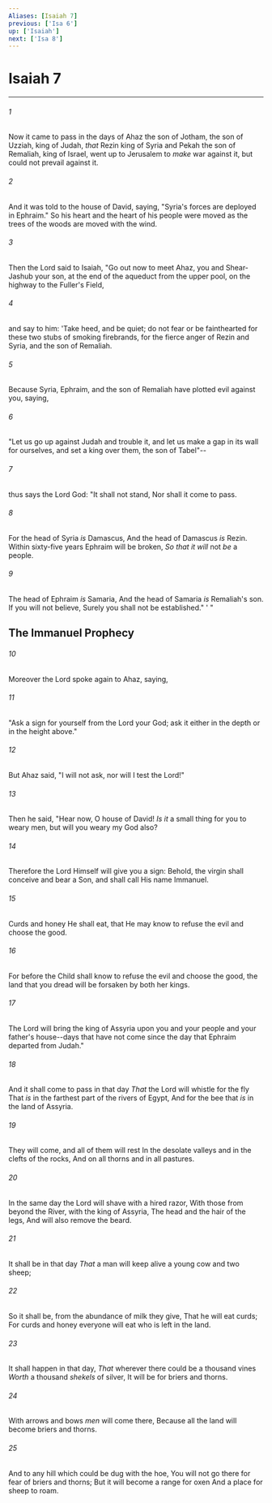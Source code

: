 ```yaml
---
Aliases: [Isaiah 7]
previous: ['Isa 6']
up: ['Isaiah']
next: ['Isa 8']
---
```

# Isaiah 7

***


###### 1 
Now it came to pass in the days of Ahaz the son of Jotham, the son of Uzziah, king of Judah, _that_ Rezin king of Syria and Pekah the son of Remaliah, king of Israel, went up to Jerusalem to _make_ war against it, but could not prevail against it. 

###### 2 
And it was told to the house of David, saying, "Syria's forces are deployed in Ephraim." So his heart and the heart of his people were moved as the trees of the woods are moved with the wind. 

###### 3 
Then the Lord said to Isaiah, "Go out now to meet Ahaz, you and Shear-Jashub your son, at the end of the aqueduct from the upper pool, on the highway to the Fuller's Field, 

###### 4 
and say to him: 'Take heed, and be quiet; do not fear or be fainthearted for these two stubs of smoking firebrands, for the fierce anger of Rezin and Syria, and the son of Remaliah. 

###### 5 
Because Syria, Ephraim, and the son of Remaliah have plotted evil against you, saying, 

###### 6 
"Let us go up against Judah and trouble it, and let us make a gap in its wall for ourselves, and set a king over them, the son of Tabel"-- 

###### 7 
thus says the Lord God: "It shall not stand, Nor shall it come to pass. 

###### 8 
For the head of Syria _is_ Damascus, And the head of Damascus _is_ Rezin. Within sixty-five years Ephraim will be broken, _So that it will_ not _be_ a people. 

###### 9 
The head of Ephraim _is_ Samaria, And the head of Samaria _is_ Remaliah's son. If you will not believe, Surely you shall not be established." ' " 

## The Immanuel Prophecy 

###### 10 
Moreover the Lord spoke again to Ahaz, saying, 

###### 11 
"Ask a sign for yourself from the Lord your God; ask it either in the depth or in the height above." 

###### 12 
But Ahaz said, "I will not ask, nor will I test the Lord!" 

###### 13 
Then he said, "Hear now, O house of David! _Is it_ a small thing for you to weary men, but will you weary my God also? 

###### 14 
Therefore the Lord Himself will give you a sign: Behold, the virgin shall conceive and bear a Son, and shall call His name Immanuel. 

###### 15 
Curds and honey He shall eat, that He may know to refuse the evil and choose the good. 

###### 16 
For before the Child shall know to refuse the evil and choose the good, the land that you dread will be forsaken by both her kings. 

###### 17 
The Lord will bring the king of Assyria upon you and your people and your father's house--days that have not come since the day that Ephraim departed from Judah." 

###### 18 
And it shall come to pass in that day _That_ the Lord will whistle for the fly That _is_ in the farthest part of the rivers of Egypt, And for the bee that _is_ in the land of Assyria. 

###### 19 
They will come, and all of them will rest In the desolate valleys and in the clefts of the rocks, And on all thorns and in all pastures. 

###### 20 
In the same day the Lord will shave with a hired razor, With those from beyond the River, with the king of Assyria, The head and the hair of the legs, And will also remove the beard. 

###### 21 
It shall be in that day _That_ a man will keep alive a young cow and two sheep; 

###### 22 
So it shall be, from the abundance of milk they give, That he will eat curds; For curds and honey everyone will eat who is left in the land. 

###### 23 
It shall happen in that day, _That_ wherever there could be a thousand vines _Worth_ a thousand _shekels_ of silver, It will be for briers and thorns. 

###### 24 
With arrows and bows _men_ will come there, Because all the land will become briers and thorns. 

###### 25 
And to any hill which could be dug with the hoe, You will not go there for fear of briers and thorns; But it will become a range for oxen And a place for sheep to roam.
